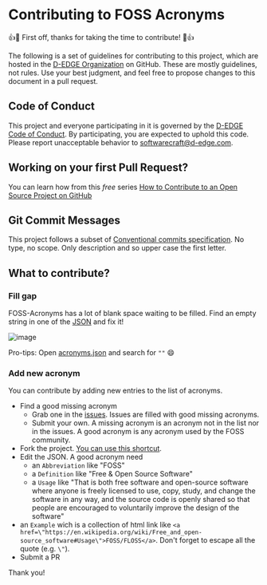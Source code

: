 # Contributing to FOSS Acronyms

:+1::tada: First off, thanks for taking the time to contribute! :tada::+1:

The following is a set of guidelines for contributing to this project, which are hosted in the [D-EDGE Organization](https://github.com/d-edge) on GitHub. These are mostly guidelines, not rules. Use your best judgment, and feel free to propose changes to this document in a pull request.

## Code of Conduct

This project and everyone participating in it is governed by the [D-EDGE Code of Conduct](CODE_OF_CONDUCT.md). By participating, you are expected to uphold this code. Please report unacceptable behavior to [softwarecraft@d-edge.com](mailto:softwarecraft@d-edge.com).

## Working on your first Pull Request?

You can learn how from this *free* series [How to Contribute to an Open Source Project on GitHub](https://kcd.im/pull-request)

## Git Commit Messages

This project follows a subset of [Conventional commits specification](https://www.conventionalcommits.org/en/v1.0.0/).
No type, no scope. Only description and so upper case the first letter.

## What to contribute?

### Fill gap

FOSS-Acronyms has a lot of blank space waiting to be filled. Find an empty string in one of the [JSON](https://github.com/d-edge/foss-acronyms/tree/main/data) and fix it!

![image](https://user-images.githubusercontent.com/3449303/191771306-a820a087-7e8e-462a-bd69-358b58a0d377.png)

Pro-tips: Open [acronyms.json](https://github.com/d-edge/foss-acronyms/blob/main/data/acronyms.json) and search for `""` 😄

### Add new acronym

You can contribute by adding new entries to the list of acronyms.

- Find a good missing acronym
  - Grab one in the [issues](https://github.com/d-edge/foss-acronyms/issues?q=is%3Aopen+is%3Aissue+label%3A%22good+first+issue%22). Issues are filled with good missing acronyms.
  - Submit your own. A missing acronym is an acronym not in the list nor in the issues. A good acronym is any acronym used by the FOSS community.
- Fork the project. [You can use this shortcut](https://github.com/d-edge/foss-acronyms/fork).
- Edit the JSON. A good acronym need
  - an `Abbreviation` like "FOSS"
  - a `Definition` like "Free & Open Source Software"
  - a `Usage` like "That is both free software and open-source software where anyone is freely licensed to use, copy, study, and change the software in any way, and the source code is openly shared so that people are encouraged to voluntarily improve the design of the software"
 - an `Example` wich is a collection of html link like `<a href=\"https://en.wikipedia.org/wiki/Free_and_open-source_software#Usage\">FOSS/FLOSS</a>`. Don't forget to escape all the quote (e.g. `\"`).
- Submit a PR

Thank you!
